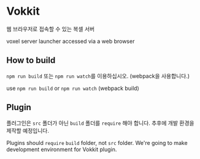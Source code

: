 # Vokkit
웹 브라우저로 접속할 수 있는 복셀 서버

voxel server launcher accessed via a web browser

## How to build
`npm run build` 또는 `npm run watch`를 이용하십시오. (webpack을 사용합니다.)

use `npm run build` or `npm run watch` (webpack build)

## Plugin
플러그인은 `src` 폴더가 아닌 `build` 폴더를 `require` 해야 합니다. 추후에 개발 환경을 제작할 예정입니다.

Plugins should `require` `build` folder, not `src` folder. We're going to make development environment for Vokkit plugin.